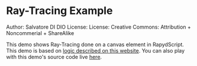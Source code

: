 Ray-Tracing Example
===================

Author:	Salvatore DI DIO
License:	License: Creative Commons: Attribution + Noncommerial + ShareAlike  

This demo shows Ray-Tracing done on a canvas element in RapydScript. This demo is based on [logic described on this website](http://viola.informatik.uni-bremen.de/typo/html/qingteng/index.html). You can also play with this demo's source code live [here](http://salvatore.pythonanywhere.com/RapydRay).
